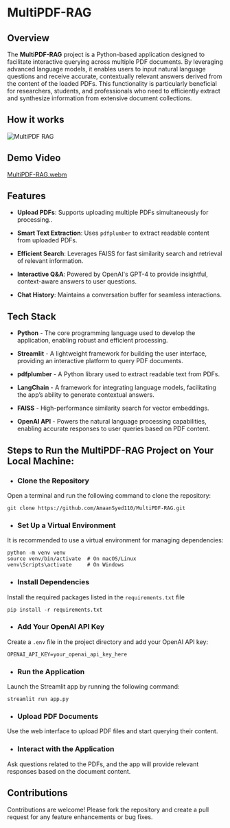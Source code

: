# MultiPDF-RAG

## Overview
The **MultiPDF-RAG** project is a Python-based application designed to facilitate interactive querying across multiple PDF documents. By leveraging advanced language models, it enables users to input natural language questions and receive accurate, contextually relevant answers derived from the content of the loaded PDFs. This functionality is particularly beneficial for researchers, students, and professionals who need to efficiently extract and synthesize information from extensive document collections.

## How it works
![MultiPDF RAG](https://github.com/user-attachments/assets/6b013dbf-a138-4ae4-b809-0923331768bc)


## Demo Video
[MultiPDF-RAG.webm](https://github.com/user-attachments/assets/85eeb026-3b83-4bba-bcf7-890a3dad4d88)


## Features

- **Upload PDFs**: Supports uploading multiple PDFs simultaneously for processing..

- **Smart Text Extraction**: Uses ```pdfplumber``` to extract readable content from uploaded PDFs.

- **Efficient Search**: Leverages FAISS for fast similarity search and retrieval of relevant information.

- **Interactive Q&A**: Powered by OpenAI's GPT-4 to provide insightful, context-aware answers to user questions.

- **Chat History**: Maintains a conversation buffer for seamless interactions.


## Tech Stack
- **Python** - The core programming language used to develop the application, enabling robust and efficient processing.

- **Streamlit** - A lightweight framework for building the user interface, providing an interactive platform to query PDF documents.
  
- **pdfplumber** - A Python library used to extract readable text from PDFs.
  
- **LangChain** - A framework for integrating language models, facilitating the app’s ability to generate contextual answers.

- **FAISS** - High-performance similarity search for vector embeddings.
  
- **OpenAI API** - Powers the natural language processing capabilities, enabling accurate responses to user queries based on PDF content.

## Steps to Run the MultiPDF-RAG Project on Your Local Machine:
- ### Clone the Repository
Open a terminal and run the following command to clone the repository:

```
git clone https://github.com/AmaanSyed110/MultiPDF-RAG.git
```
- ### Set Up a Virtual Environment
It is recommended to use a virtual environment for managing dependencies:

```
python -m venv venv
source venv/bin/activate  # On macOS/Linux
venv\Scripts\activate     # On Windows
```
- ### Install Dependencies
Install the required packages listed in the ```requirements.txt``` file
```
pip install -r requirements.txt
```
- ### Add Your OpenAI API Key
Create a ```.env``` file in the project directory and add your OpenAI API key:
```
OPENAI_API_KEY=your_openai_api_key_here
```
- ### Run the Application
Launch the Streamlit app by running the following command:
```
streamlit run app.py
```
- ### Upload PDF Documents
Use the web interface to upload PDF files and start querying their content.

- ### Interact with the Application
Ask questions related to the PDFs, and the app will provide relevant responses based on the document content.

## Contributions
Contributions are welcome! Please fork the repository and create a pull request for any feature enhancements or bug fixes.


